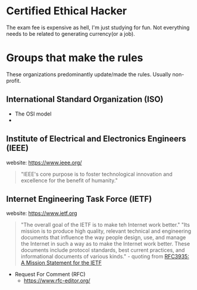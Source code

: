 # Certified Ethical Hacker
The exam fee is expensive as hell, I'm just studying for fun.
Not everything needs to be related to generating currency(or a job).


# Groups that make the rules
These organizations predominantly update/made the rules.
Usually non-profit.

## International Standard Organization (ISO)
- The OSI model
- 
## Institute of Electrical and Electronics Engineers (IEEE)
website: https://www.ieee.org/
> "IEEE's core purpose is to foster technological innovation and excellence for the benefit of humanity."

## Internet Engineering Task Force (IETF)
website: https://www.ietf.org

> "The overall goal of the IETF is to make teh Internet work better."
> "Its mission is to produce high quality, relevant technical and engineering documents that influence the way people design, use, and manage the Internet in such a way as to make the Internet work better. These documents include protocol standards, best current practices, and informational documents of various kinds." - quoting from [RFC3935: A Mission Statement for the IETF](https://www.rfc-editor.org/rfc/rfc3935)

- Request For Comment (RFC)
  - https://www.rfc-editor.org/